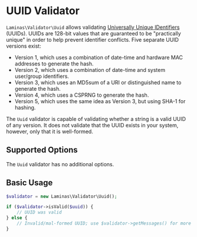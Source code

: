 # UUID Validator

`Laminas\Validator\Uuid` allows validating [Universally Unique IDentifiers](https://en.wikipedia.org/wiki/Universally_unique_identifier)
(UUIDs). UUIDs are 128-bit values that are guaranteed to be "practically unique"
in order to help prevent identifier conflicts. Five separate UUID versions
exist:

- Version 1, which uses a combination of date-time and hardware MAC addresses to
  generate the hash.
- Version 2, which uses a combination of date-time and system user/group identifiers.
- Version 3, which uses an MD5sum of a URI or distinguished name to generate the
  hash.
- Version 4, which uses a CSPRNG to generate the hash.
- Version 5, which uses the same idea as Version 3, but using SHA-1 for hashing.

The `Uuid` validator is capable of validating whether a string is a valid UUID
of any version. It does not validate that the UUID exists in your system,
however, only that it is well-formed.

## Supported Options

The `Uuid` validator has no additional options.

## Basic Usage

```php
$validator = new Laminas\Validator\Uuid();

if ($validator->isValid($uuid)) {
    // UUID was valid
} else {
    // Invalid/mal-formed UUID; use $validator->getMessages() for more detail
}
```
